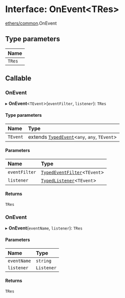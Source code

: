 # Interface: OnEvent<TRes\>

[ethers/common](../modules/ethers_common.md).OnEvent

## Type parameters

| Name |
| :------ |
| `TRes` |

## Callable

### OnEvent

▸ **OnEvent**<`TEvent`\>(`eventFilter`, `listener`): `TRes`

#### Type parameters

| Name | Type |
| :------ | :------ |
| `TEvent` | extends [`TypedEvent`](ethers_common.TypedEvent.md)<`any`, `any`, `TEvent`\> |

#### Parameters

| Name | Type |
| :------ | :------ |
| `eventFilter` | [`TypedEventFilter`](ethers_common.TypedEventFilter.md)<`TEvent`\> |
| `listener` | [`TypedListener`](ethers_common.TypedListener.md)<`TEvent`\> |

#### Returns

`TRes`

### OnEvent

▸ **OnEvent**(`eventName`, `listener`): `TRes`

#### Parameters

| Name | Type |
| :------ | :------ |
| `eventName` | `string` |
| `listener` | `Listener` |

#### Returns

`TRes`
